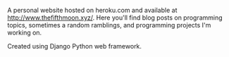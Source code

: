 A personal website hosted on heroku.com and available at http://www.thefifthmoon.xyz/. Here you'll find blog posts on programming topics, sometimes a random ramblings, and programming projects I'm working on. 

Created using Django Python web framework. 